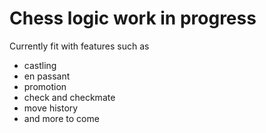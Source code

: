 # Chess logic work in progress
  Currently fit with features such as 
  - castling
  - en passant
  - promotion
  - check and checkmate
  - move history
  - and more to come
